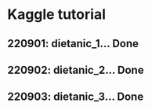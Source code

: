 # Kaggle tutorial

## 220901: dietanic_1... Done
## 220902: dietanic_2... Done
## 220903: dietanic_3... Done
